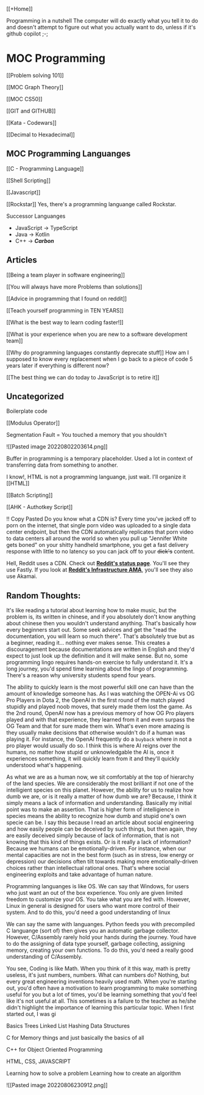 [[+Home]]                   

Programming in a nutshell
The computer will do exactly what you tell it to do and doesn't attempt to figure out what you actually want to do, unless if it's github copilot ;-;

# MOC Programming

[[Problem solving 101]]

[[MOC Graph Theory]]

[[MOC CS50]]


[[GIT and GITHUB]]


[[Kata - Codewars]]

[[Decimal to Hexadecimal]]




## MOC Programming Languanges
[[C - Programming Language]]

[[Shell Scripting]]

[[Javascript]]

[[Rockstar]]
Yes, there's a programming languange called Rockstar. 

Successor Languanges
-   JavaScript → TypeScript
-   Java → Kotlin
-   C++ → **_Carbon_**

## Articles

[[Being a team player in software engineering]]

[[You will always have more Problems than solutions]]

[[Advice in programming that I found on reddit]]

[[Teach yourself programming in TEN YEARS]]

[[What is the best way to learn coding faster!]]

[[What is your experience when you are new to a software development team]]

[[Why do programming languages constantly deprecate stuff]]
How am I supposed to know every replacement when I go back to a piece of code 5 years later if everything is different now?


[[The best thing we can do today to JavaScript is to retire it]]



## Uncategorized
Boilerplate code


[[Modulus Operator]]


Segmentation Fault = You touched a memory that you shouldn't


![[Pasted image 20220802203614.png]]

Buffer in programming is a temporary placeholder. Used a lot in context of transferring data from something to another. 

I know!, HTML is not a programming languange, just wait. I'll organize it
[[HTML]]


[[Batch Scripting]]

[[AHK - Authotkey Script]]


!! Copy Pasted
Do you know what a CDN is? Every time you've jacked off to porn on the internet, that single porn video was uploaded to a single data center endpoint, but then the CDN automatically replicates that porn video to data centers all around the world so when you pull up "Jennifer White gets boned" on your shitty handheld smartphone, you get a fast delivery response with little to no latency so you can jack off to your ~~dick's~~ content.

Hell, Reddit uses a CDN. Check out [**Reddit's status page**](https://reddit.statuspage.io). You'll see they use Fastly. If you look at [**Reddit's Infrastructure AMA**](https://www.reddit.com/r/sysadmin/comments/9x577m/were_reddits_infrastructure_team_ask_us_anything/), you'll see they also use Akamai.


## Random Thoughts:
It's like reading a tutorial about learning how to make music, but the problem is, its written in chinese, and if you absolutely don't know anything about chinese then you wouldn't understand anything.
That's basically how every beginners start out. Some seek advices and get the "read the documentation, you will learn so much there". That's absolutely true but as a beginner, reading it... nothing ever makes sense. This creates a discouragement because documentations are written in English and they'd expect to just look up the definition and it will make sense. But no, some programming lingo requires hands-on exercise to fully understand it. 
It's a long journey, you'd spend time learning about the lingo of programming. There's a reason why university students spend four years. 



The ability to quickly learn is the most powerful skill one can have than the amount of knowledge someone has. 
As I was watching the OPEN-Ai vs OG Pro Players in Dota 2, the OpenAI in the first round of the match played stupidly and played noob moves, that surely made them lost the game. As the 2nd round, OpenAI now has a previous memory of how OG Pro players played and with that experience, they learned from it and even surpass the OG Team and that for sure made them win. What's even more amazing is they usually make decisions that otherwise wouldn't do if a human was playing it. For instance, the OpenAI frequently do a `buyback` where in not a pro player would usually do so.
I think this is where AI reigns over the humans, no matter how stupid or unknowledgable the AI is, once it experiences something, it will quickly learn from it and they'll quickly understood what's happening.


As what we are as a human now, we sit comfortably at the top of hierarchy of the land species. We are considerably the most brilliant if not one of the intelligient species on this planet. However, the ability for us to realize how dumb we are, or is it really a matter of how dumb we are? Because, I think it simply means a lack of information and understanding. Basically my initial point was to make an assertion. That is higher form of intelligience in species means the ability to recognize how dumb and stupid one's own specie can be. I say this because I read an article about social engineering and how easily people can be deceived by such things, but then again, they are easily deceived simply because of lack of information, that is not knowing that this kind of things exists. Or is it really a lack of information? Because we humans can be emotionally-driven. For instance, when our mental capacities are not in the best form (such as in stress, low energy or depression) our decisions often tilt towards making more emotionally-driven choices rather than intellectual rational ones. That's where social engineering exploits and take advantage of human nature.       

Programming languanges is like OS.
We can say that Windows, for users who just want an out of the box experience. You only are given limited freedom to customize your OS. You take what you are fed with.
However, Linux in general is designed for users who want more control of their system.
And to do this, you'd need a good understanding of linux

We can say the same with languanges.
Python feeds you with precompiled C languange (sort of) then gives you an automatic garbage collector. 
However, C/Assembly rarely hold your hands during the journey. Youd have to do the assigning of data type yourself, garbage collecting, assigning memory, creating your own functions.
To do this, you'd need a really good understanding of C/Assembly. 


You see, Coding is like Math. When you think of it this way, math is pretty useless, it's just numbers, numbers. What can numbers do? Nothing, but every great engineering inventions heavily used math. 
When you're starting out, you'd often have a motivation to learn programming to make something useful for you but a lot of times, you'd be learning something that you'd feel like it's not useful at all. This sometimes is a failure to the teacher as he/she didn't highlight the importance of learning this particular topic. When I first started out, I was gi




Basics
Trees
Linked List
Hashing
Data Structures


C for Memory things and just basically the basics of all


C++ for Object Oriented Programming


HTML, CSS, JAVASCRIPT



Learning how to solve a problem
	Learning how to create an algorithm
	
![[Pasted image 20220806230912.png]]